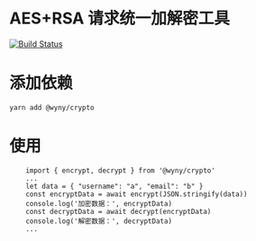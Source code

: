 # AES+RSA 请求统一加解密工具

[![Build Status](https://app.travis-ci.com/wqs576222103/encrypt-utils.svg?token=T85MtSayTDJVsGq9odzs&branch=main)](https://app.travis-ci.com/wqs576222103/encrypt-utils)

# 添加依赖

```
yarn add @wyny/crypto
```

# 使用

```
    import { encrypt, decrypt } from '@wyny/crypto'
    ...
    let data = { "username": "a", "email": "b" }
    const encryptData = await encrypt(JSON.stringify(data))
    console.log('加密数据：', encryptData)
    const decryptData = await decrypt(encryptData)
    console.log('解密数据：', decryptData)
    ...
```
